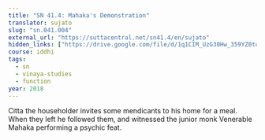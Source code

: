 ```yaml
---
title: "SN 41.4: Mahaka's Demonstration"
translator: sujato
slug: "sn.041.004"
external_url: "https://suttacentral.net/sn41.4/en/sujato"
hidden_links: ["https://drive.google.com/file/d/1q1CIM_UzG30Hw_359YZ0tooCNnsjPNjt"]
course: iddhi
tags:
  - sn
  - vinaya-studies
  - function
year: 2018
---
```


Citta the householder invites some mendicants to his home for a meal. When they left he followed them, and witnessed the junior monk Venerable Mahaka performing a psychic feat.

